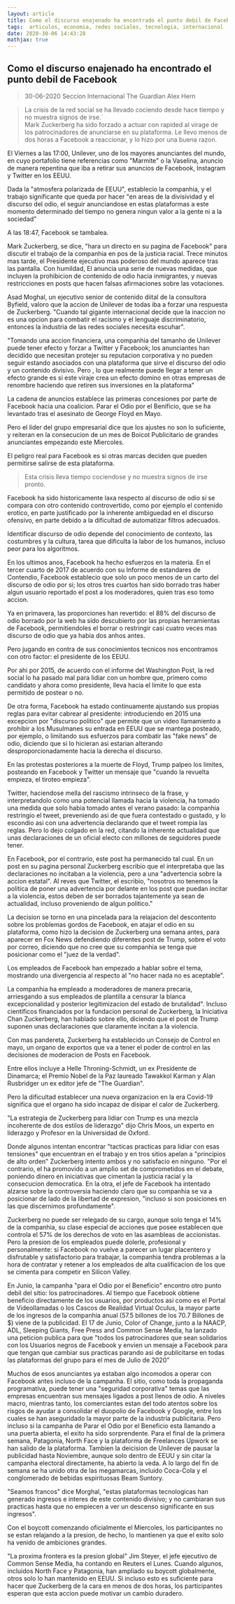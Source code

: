 ```yaml
---
layout: article
title: Como el discurso enajenado ha encontrado el punto debil de Facebook 
tags:  articulos, economia, redes sociales, tecnologia, internacional
date: 2020-30-06 14:43:28 
mathjax: true
---
```


## Como el discurso enajenado ha encontrado el punto debil de Facebook

> 30-06-2020
> Seccion Internacional The Guardian
> Alex Hern

> La crisis de la red social se ha llevado cociendo desde hace tiempo y no muestra signos de irse.`  
> Mark Zuckerberg ha sido forzado a actuar con rapided al virage de los patrocinadores de anunciarse en su plataforma.
Le llevo menos de dos horas a Facebook a reaccionar, y lo hizo por una buena razon.

El Viernes a las 17:00, Unilever, uno de los mayores anunciantes del mundo, en cuyo portafolio tiene referencias como "Marmite" o la Vaselina, anuncio de manera repentina que iba a retirar sus anuncios de Facebook, Instagram y Twitter en los EEUU. 

Dada la "atmosfera polarizada de EEUU", establecio la companhia, y el trabajo significante que queda por hacer "en areas de la divisividad y el discurso del odio, el seguir anunciandose en estas plataformas a este momento determinado del tiempo no genera ningun valor a la gente ni a la sociedad"

A las 18:47, Facebook se tambalea.

Mark Zuckerberg, se dice, "hara un directo en su pagina de Facebook" para discutir el trabajo de la companhia en pos de la justicia racial. Trece minutos mas tarde, el Presidente ejecutivo mas poderoso del mundo aparece tras las pantalla.
Con humildad, El anuncia una serie de nuevas medidas, que incluyen la prohibicion de contenido de odio hacia inmigrantes, y nuevas restricciones en posts que hacen falsas afirmaciones sobre las votaciones.

Asad Moghal, un ejecutivo senior de contenido diital de la consultora Byfield, valoro que la accion de Unilever de todas iba a forzar una respuesta de Zuckerberg. "Cuando tal gigante internacional decide que la inaccion no es una opcion para combatir el racismo y el lenguaje discriminatorio, entonces la industria de las redes sociales necesita escuhar".

"Tomando una accion financiera, una companhia del tamanho de Unilever puede tener efecto y forzar a Twitter y Facebook; los anunciantes han decidido que necesitan protejer su reputacion corporativa y no pueden seguir estando asociados con una plataforma que sirve el discurso del odio y un contenido divisivo. Pero , lo que realmente puede llegar a tener un efecto grande es si este viraje crea un efecto domino en otras empresas de renombre haciendo que retiren sus inversiones en la plataforma"

La cadena de anuncios establece las primeras concesiones por parte de Facebook hacia una coalicion. Parar el Odio por el Benificio, que se ha levantado tras el asesinato de George Floyd en Mayo.

Pero el lider del grupo empresarial dice que los ajustes no son lo suficiente, y reiteran en la consecucion de un mes de Boicot Publicitario de grandes anunciantes empezando este Miercoles.

El peligro real para Facebook es si otras marcas deciden que pueden permitirse salirse de esta plataforma.

> Esta crisis lleva tiempo cociendose y no muestra signos de irse pronto.

Facebook ha sido historicamente laxa respecto al discurso de odio si se compara con otro contenido controvertido, como por ejemplo el contenido erotico, en parte justificado por la inherente ambiguedad en el discurso ofensivo, en parte debido a la dificultad de automatizar filtros adecuados.

Identificar discurso de odio depende del conocimiento de contexto, las costumbres y la cultura, tarea que dificulta la labor de los humanos, incluso peor para los algoritmos.

En los ultimos anos, Facebook ha hecho esfuerzos en la materia. En el tercer cuarto de 2017 de acuerdo con su Informe de estandares de Contendio, Facebook establecio que solo un poco menos de un carto del discurso de odio por si; los otros tres cuartos han sido borrado tras haber algun usuario reportado el post a los moderadores, quien tras eso tomo accion. 

Ya en primavera, las proporciones han revertido: el 88% del discurso de odio borrado por la web ha sido descubierto por las propias herramientas de Facebook, permitiendoles el borrar o restringir casi cuatro veces mas discurso de odio que ya habia dos anhos antes.

Pero jugando en contra de sus conocimientos tecnicos nos encontramos con otro factor: el presidente de los EEUU.

Por ahi por 2015, de acuerdo con el informe del Washington Post, la red social lo ha pasado mal para lidiar con un hombre que, primero como candidato y ahora como presidente, lleva hacia el limite lo que esta permitido de postear o no.

De otra forma, Facebook ha estado continuamente ajustando sus propias reglas para evitar cabrear al presidente: introduciendo en 2015 una excepcion por "discurso politico" que permite que un video llamamiento a prohibir a los Musulmanes su entrada en EEUU que se mantega posteado, por ejemplo, o limitando sus esfuerzos para combatir las "fake news" de odio, diciendo que si lo hicieran asi estarian alterando desproporcionadamente hacia la derecha el discurso.

En las protestas posteriores a la muerte de Floyd, Trump palpeo los limites, posteando en Facebook y Twitter un mensaje que "cuando la revuelta empieza, el tiroteo empieza".

Twitter, haciendose mella del rascismo intrinseco de la frase, y interpretandolo como una potencial llamada hacia la violencia, ha tomado una medida que solo habia tomado antes el verano pasado: la companhia restringio el tweet, preveniendo asi de que fuera contestado o gustado, y lo escondio asi con una advertencia declarando que el tweet rompia las reglas. Pero lo dejo colgado en la red, citando la inherente actualidad que unas declaraciones de un oficial electo con millones de seguidores puede tener.

En Facebook, por el contrario, este post ha permanecido tal cual. En un post en su pagina personal Zuckerberg escribio que el interpretaba que las declaraciones no incitaban a la violencia, pero a una "advertencia sobre la accion estatal". Al reves que Twitter, el escribio, "nosotros no tenemos la politica de poner una advertencia por delante en los post que puedan incitar a la violencia, estos deben de ser borrados tajantemente ya sean de actualidad, incluso proveniendo de algun politico."

La decision se torno en una pincelada para la relajacion del descontento sobre los problemas gordos de Facebook, en atajar el odio en su plataforma, como hizo la decision de Zuckerberg una semana antes, para aparecer en Fox News defendiendo diferentes post de Trump, sobre el voto por correo, diciendo que no cree que su companhia se tenga que posicionar como el "juez de la verdad".

Los empleados de Facebook han empezado a hablar sobre el tema, mostrando una divergencia al respecto al "no hacer nada no es aceptable".

La companhia ha empleado a moderadores de manera precaria, arriesgando a sus empleados de plantilla a  censurar la blanca excepcionalidad y posterior legitimizacion del estado de brutalidad".
Incluso cientificos financiados por la fundacion personal de Zuckerberg, la Iniciativa Chan Zuckerberg, han hablado sobre ello, diciendo que el post de Trump suponen unas declaraciones que claramente incitan a la violencia.

Con mas pandereta, Zuckerberg ha establecido un Consejo de Control en mayo, un organo de exportos que va a tener el poder de control en las decisiones de moderacion de Posts en Facebook. 

Entre ellos incluye a Helle Throning-Schmidt, un ex Presidente de Dinamarca; el Premio Nobel de la Paz laureado Tawakkol Karman y Alan Rusbridger un ex editor jefe de "The Guardian". 

Pero la dificultad establecer una nueva organizacion en la era Covid-19 significa que el organo ha sido incapaz de disipar el calor de Zuckerberg.

"La estrategia de Zuckerberg para lidiar con Trump es una mezcla incoherente de dos estilos de liderazgo" dijo Chris Moos, un experto en liderazgo y Profesor en la Universidad de Oxford.

Donde algunos intentan encontrar "tacticas practicas para lidiar con esas tensiones" que encuentran en el trabajo y en tros sitios apelan a "principios de alto orden" Zuckerberg intento ambos y no satisfacio en ninguno. "Por el contrario, el ha promovido a un amplio set de comprometidos en el debate, poniendo dinero en iniciativas que cimentan la justicia racial y la consecucion democratica. En la otra, el jefe de Facebook ha intentado alzarse sobre la controversia haciendo claro que su companhia se va a posicionar de lado de la libertad de expresion, "incluso si son posiciones en las que discernimos profundamente".

Zuckerberg no puede ser relegado de su cargo, aunque solo tenga el 14% de la companhia, su clase especial de acciones que posee establecen que controla el 57% de los derechos de voto en las asambleas de accionistas. Pero la presion de los empleados puede dolerle, profesional y personalmente: si Facebook no vuelve a parecer un lugar placentero y disfrutable y satisfactorio para trabajar, la companhia tendra problemas a la hora de contratar y retener a los empleados de alta cualificacion de los que se cimenta para competir en Silicon Valley.

En Junio, la campanha "para el Odio por el Beneficio" encontro otro punto debil del sitio: los patrocinadores. Al tiempo que Facebook obtiene beneficio directamente de los usuarios, por productos asi como es el Portal de Videollamadas o los Cascos de Realidad Virtual Oculus, la mayor parte de los ingresos de la companhia anual (57.5 billones de los 70.7 Billones de $) viene de la publicidad. El 17 de Junio, Color of Change, junto a la NAACP, ADL, Sleeping Giants, Free Press and Common Sense Media, ha lanzado una peticion publica para que "todos los patrocinadores que sean solidarios con los Usuarios negros de Facebook y envien un mensaje a Facebook para que tengan que cambiar sus practicas parando asi de publicitarse en todas las plataformas del grupo para el mes de Julio de 2020"

Muchos de esos anunciantes ya estaban algo incomodos a operar con Facebook antes incluso de la campanha. El sitio, como toda la propaganda programativa, puede tener una "seguridad corporativa" temas que las empresas encuentran sus mensajes ligados a post llenos de odio. A niveles macro, mientras tanto, los comerciantes estan del todo atentos sobre los risgos de ayudar a consolidar el duopolio de Facebook y Google, entre los cuales se han aseguridado la mayor parte de la industria publicitaria.
Pero incluso si la campanha de Parar el Odio por el Beneficio esta llamando a una puerta abierta, el exito ha sido sorprendente. Para el final de la primera semana, Patagonia, North Face y la plataforma de Freelances Upwork se han salido de la plataforma. Tambien la deicision de Unilever de pausar la publicidad hasta Noviembre, aunque solo dentro de EEUU y sin citar la campanha electoral directamente, ha abierto la veda. A lo largo del fin de semana se ha unido otra de las megamarcas, incluido Coca-Cola y el conglomerado de bebidas espirituosas Beam Suntory.

"Seamos francos" dice Morghal, "estas plataformas tecnologicas han generado ingresos e interes de este contenido divisivo; y no cambiaran sus practicas hasta que no empiecen a ver un descenso significante en sus ingresos".

Con el boycott comenzando oficialmente el Miercoles, los participantes no se estan relajando a la presion, de hecho, lo mantienen ya que el exito solo ha venido de ambiciones grandes.

"La proxima frontera es la presion global" Jim Steyer, el jefe ejecutivo de Common Sense Media, ha contando en Reuters el Lunes. Cuando algunos, incluidos North Face y Patagonia, han ampliado su boycott globalmente, otros solo lo han mantenido en EEUU. Si incluso esto es suficiente para hacer que Zuckerberg de la cara en menos de dos horas, los participantes esperan que esta accion puede motivar un cambio duradero.


